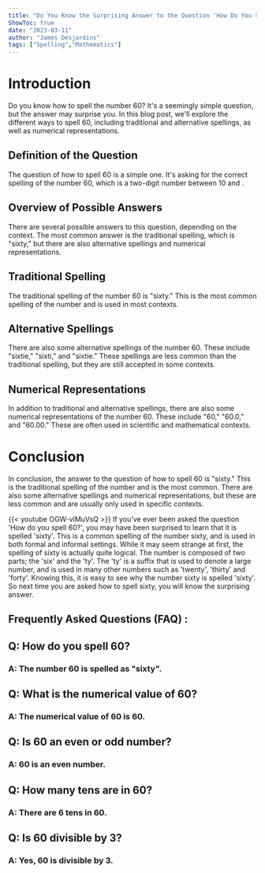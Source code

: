 ```yaml
---
title: "Do You Know the Surprising Answer to the Question 'How Do You Spell 60?' Find Out Now!"
ShowToc: true 
date: "2023-03-11"
author: "James Desjardins" 
tags: ["Spelling","Mathematics"]
---
```

# Introduction

Do you know how to spell the number 60? It's a seemingly simple question, but the answer may surprise you. In this blog post, we'll explore the different ways to spell 60, including traditional and alternative spellings, as well as numerical representations. 

## Definition of the Question

The question of how to spell 60 is a simple one. It's asking for the correct spelling of the number 60, which is a two-digit number between 10 and . 

## Overview of Possible Answers

There are several possible answers to this question, depending on the context. The most common answer is the traditional spelling, which is "sixty," but there are also alternative spellings and numerical representations. 

## Traditional Spelling

The traditional spelling of the number 60 is "sixty." This is the most common spelling of the number and is used in most contexts. 

## Alternative Spellings

There are also some alternative spellings of the number 60. These include "sixtie," "sixti," and "sixtie." These spellings are less common than the traditional spelling, but they are still accepted in some contexts. 

## Numerical Representations

In addition to traditional and alternative spellings, there are also some numerical representations of the number 60. These include "60," "60.0," and "60.00." These are often used in scientific and mathematical contexts. 

# Conclusion

In conclusion, the answer to the question of how to spell 60 is "sixty." This is the traditional spelling of the number and is the most common. There are also some alternative spellings and numerical representations, but these are less common and are usually only used in specific contexts.

{{< youtube OGW-vlMuVsQ >}} 
If you've ever been asked the question 'How do you spell 60?', you may have been surprised to learn that it is spelled 'sixty'. This is a common spelling of the number sixty, and is used in both formal and informal settings. While it may seem strange at first, the spelling of sixty is actually quite logical. The number is composed of two parts; the 'six' and the 'ty'. The 'ty' is a suffix that is used to denote a large number, and is used in many other numbers such as 'twenty', 'thirty' and 'forty'. Knowing this, it is easy to see why the number sixty is spelled 'sixty'. So next time you are asked how to spell sixty, you will know the surprising answer.

## Frequently Asked Questions (FAQ) :
<h2>Q: How do you spell 60?</h2>

<h3>A: The number 60 is spelled as "sixty".</h3>

<h2>Q: What is the numerical value of 60?</h2>

<h3>A: The numerical value of 60 is 60.</h3>

<h2>Q: Is 60 an even or odd number?</h2>

<h3>A: 60 is an even number.</h3>

<h2>Q: How many tens are in 60?</h2>

<h3>A: There are 6 tens in 60.</h3>

<h2>Q: Is 60 divisible by 3?</h2>

<h3>A: Yes, 60 is divisible by 3.</h3>





